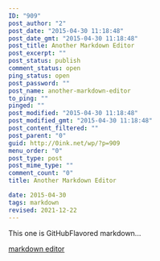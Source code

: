 ```yaml
---
ID: "909"
post_author: "2"
post_date: "2015-04-30 11:18:48"
post_date_gmt: "2015-04-30 11:18:48"
post_title: Another Markdown Editor
post_excerpt: ""
post_status: publish
comment_status: open
ping_status: open
post_password: ""
post_name: another-markdown-editor
to_ping: ""
pinged: ""
post_modified: "2015-04-30 11:18:48"
post_modified_gmt: "2015-04-30 11:18:48"
post_content_filtered: ""
post_parent: "0"
guid: http://0ink.net/wp/?p=909
menu_order: "0"
post_type: post
post_mime_type: ""
comment_count: "0"
title: Another Markdown Editor

date: 2015-04-30
tags: markdown
revised: 2021-12-22
---
```


This one is GitHubFlavored markdown...

[markdown editor](http://jbt.github.io/markdown-editor/)
